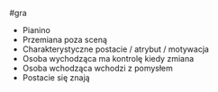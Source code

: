 #gra


- Pianino
- Przemiana poza sceną
- Charakterystyczne postacie / atrybut / motywacja
- Osoba wychodząca ma kontrolę kiedy zmiana
- Osoba wchodząca wchodzi z pomysłem
- Postacie się znają
